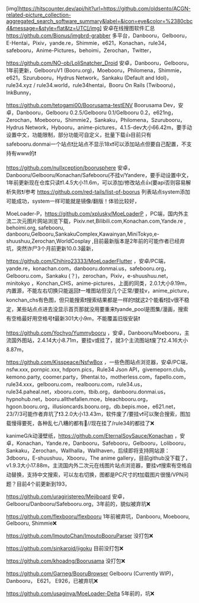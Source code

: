 [img]https://hitscounter.dev/api/hit?url=https://github.com/oldsento/ACGN-related-picture_collection-aggregated_search_software_summary&label=&icon=eye&color=%2380cbc4&message=&style=flat&tz=UTC[/img]
安卓在线搜图软件汇总
https://github.com/Bionus/imgbrd-grabber 多平台，Danbooru，Gelbooru，E-Hentai，Pixiv，yande.re，Shimmie，e621，Konachan，rule34，safebooru，Anime-Pictures，behoimi，Zerochan，Twitter，

https://github.com/NO-ob/LoliSnatcher_Droid 安卓，Danbooru，Gelbooru，1年前更新，GelbooruV1 (Booru.org)，Moebooru，Philomena，Shimmie，e621，Szurubooru，Hydrus Network，Sankaku (Default and Idol)，rule34.xyz / rule34.world，rule34hentai，Booru On Rails (Twibooru)，InkBunny，

https://github.com/tetogami00/Boorusama-testENV Boorusama Dev，安卓，Danbooru，Gelbooru 0.2.5/Gelbooru 0.1/Gelbooru 0.2，e621ng，Zerochan，Moebooru，Shimmie2，Sankaku，Philomena，Szurubooru，Hydrus Network，Hybooru，anime-pictures，4.1.5-dev大小66.42m，要手动设置中文，功能限制，部分功能可自定义，批量下载👍目前只有safebooru.donmai一个站点❗比站点不显示18x❗可以添加站点但要自己配置，不支持有www的❗

https://github.com/nullxception/boorusphere 安卓，Danbooru/Gelbooru/Konachan/Safebooru(不挂v/Yandere，要手动设置中文，1年前更新现在仓库只读❗1.4.5大小11.6m，可以添加/修改站点👍(要api否则容易解析失败❗/参考  https://github.com/red-tails/list-of-boorus 列表站点system添加可能成功，system一样可能就是镜像/翻版！体验比较好，

MoeLoader-P，https://github.com/xplusky/MoeLoaderP ，PC端，国内外主流二次元图片网站浏览下载，Pixiv.net,Bilibili.com,Konachan.com,Yande.re , behoimi.org, safebooru, danbooru,Gelbooru,SankakuComplex,Kawainyan,MiniTokyo,e-shuushuu,Zerochan,WorldCosplay ,目前最新版本是2年前的可能作者已经弃坑，突然诈尸3个月前更新10.0.3最新，

https://github.com/Chihiro23333/MoeLoaderFlutter ，安卓/PC端，yande.re，konachan.com，danbooru.donmai.us，safebooru.org，Gelbooru.com，Sankaku (？)，zerochan，Pixiv，e-shuushuu.net，minitokyo ，Konchan_CHS，anime-pictures，上面的同类，2.0.1大小9.19m，内置源，不能左右切换只能返回❗️一堆图站但没几个正常/要挂v，anime_picture，konchan_chs有色图，但只能搜索❗️搜索结果都是一样的❗️就这2个能看❗️挂v很不稳定，某些站点点进去没显示首页那就没用要重来❗️yande_pool是图集/漫画，搜索有空格最好用空格号❗️最新301大小9m，不能覆盖旧版安装❗

https://github.com/Yochyo/Yummybooru ，安卓，Danbooru/Moebooru，主流国外图站，2.4.14大小8.71m，要挂v或挂了，就3个主流图站❗️废了❗️2.4.16大小8.87m，

https://github.com/Kisspeace/NsfwBox ，一些色图站点浏览器，安卓/PC端，nsfw.xxx, pornpic.xxx, hdporn.pics，Rule34 Json API，givemeporn.club，kemono.party, coomer.party，9hentai.to，motherless.com，fapello.com，rule34.xxx，gelbooru.com，realbooru.com，rule34.us，rule34.paheal.net，xbooru.com，tbib.org，danbooru.donmai.us，hypnohub.net，booru.allthefallen.moe，bleachbooru.org，hgoon.booru.org，illusioncards.booru.org，db.bepis.moe，e621.net，23/7/3可能作者弃坑了❗️3.2.0大小13.43m，软件废了/要挂v❗️可以聚合搜索，图加载慢得要死，各种乱七八糟的都有🤑//现在挂了/rule34的都挂了❌

kanimeG/k动漫壁纸，https://github.com/EternalSoySauce/Konachan ，安卓，Konachan，Yande.re，Danbooru，Safebooru，Gelbooru，Lolibooru，Sankaku，Zerochan，Wallhalla，Wallhaven，后续即将支持网站源：3dbooru，E-shuushuu，Xbooru，The anime gallery，目前github没下载了，v1.9.3大小17.88m，主流国内外二次元在线图片站点浏览器，要挂v❗️搜索有空格自动替换，支持中文搜索，可以左右切换，图都是PC尺寸的❗️加载图片很慢/VPN问题？目前4个前更新到193，

https://github.com/uragiristereo/Mejiboard 安卓，Gelbooru/Danbooru/Safebooru.org，3年前的，貌似被弃坑❌

https://github.com/flexbooru/flexbooru 1年前被弃坑，Danbooru, Moebooru, Gelbooru, Shimmie❌

https://github.com/ImoutoChan/ImoutoBooruParser 没打包❌

https://github.com/sinkaroid/jigoku 目前没打包❌

https://github.com/khoadng/Boorusama 没打包❌

https://github.com/Garneg/BooruBrowser  Gelbooru (Currently WIP)， Danbooru， E621， E926，已被弃坑❌

https://github.com/usaginya/MoeLoader-Delta 5年前的，坑❌